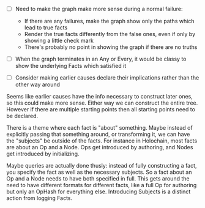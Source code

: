 * [ ] Need to make the graph make more sense during a normal failure:
    - If there are any failures, make the graph show only the paths which lead to true facts
    - Render the true facts differently from the false ones, even if only by showing a little check mark
    - There's probably no point in showing the graph if there are no truths
* [ ] When the graph terminates in an Any or Every, it would be classy to show the underlying Facts which satisfied it

* [ ] Consider making earlier causes declare their implications rather than the other way around

Seems like earlier causes have the info necessary to construct later ones, so this could make more sense. Either way we can construct the entire tree. However if there are multiple starting points then all starting points need to be declared.

There is a theme where each fact is "about" something. Maybe instead of explicitly passing that something around, or transforming it, we can have the "subjects" be outside of the facts. For instance in Holochain, most facts are about an Op and a Node. Ops get introduced by authoring, and Nodes get introduced by initializing.

Maybe queries are actually done thusly: instead of fully constructing a fact, you specify the fact as well as the necessary subjects. So a fact about an Op and a Node needs to have both specified in full. This gets around the need to have different formats for different facts, like a full Op for authoring but only an OpHash for everything else. Introducing Subjects is a distinct action from logging Facts.

